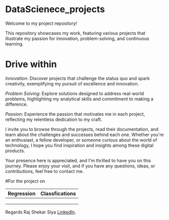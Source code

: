 # DataScienece_projects

Welcome to my project repository! 

This repository showcases my work, featuring various projects that illustrate my passion for innovation, problem-solving, and continuous learning.

# Drive within

*Innovation*: Discover projects that challenge the status quo and spark creativity, exemplifying my pursuit of excellence and innovation.

*Problem Solving*: Explore solutions designed to address real-world problems, highlighting my analytical skills and commitment to making a difference.

*Passion*: Experience the passion that motivates me in each project, reflecting my relentless dedication to my craft.

I invite you to browse through the projects, read their documentation, and learn about the challenges and successes behind each one. Whether you're an enthusiast, a fellow developer, or someone curious about the world of technology, I hope you find inspiration and insights among these digital products.

Your presence here is appreciated, and I'm thrilled to have you on this journey. Please enjoy your visit, and if you have any questions, ideas, or contributions, feel free to contact me.

#For the project on 

|Regression|Classfications |
|:----------:|:----------:|
|||
|||
|||



Regards Raj Shekar Siya  [LinkedIn](www.linkedin.com/in/raj-shekar-siya-b7265b206).
